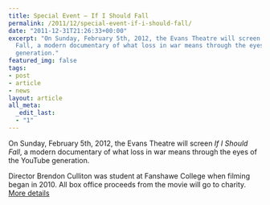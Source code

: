 ```yaml
---
title: Special Event — If I Should Fall
permalink: /2011/12/special-event-if-i-should-fall/
date: "2011-12-31T21:26:33+00:00"
excerpt: "On Sunday, February 5th, 2012, the Evans Theatre will screen If I Should
  Fall, a modern documentary of what loss in war means through the eyes of the YouTube
  generation."
featured_img: false
tags:
- post
- article
- news
layout: article
all_meta:
  _edit_last:
  - "1"
---
```


On Sunday, February 5th, 2012, the Evans Theatre will screen *If I Should Fall*, a modern documentary of what loss in war means through the eyes of the YouTube generation.

Director Brendon Culliton was student at Fanshawe College when filming began in 2010. All box office proceeds from the movie will go to charity. [More details](/movies/if-i-should-fall/)
